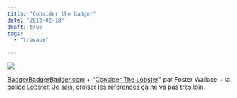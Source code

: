 ```yaml
---
title: "Consider the badger"
date: "2013-02-18"
draft: true
tags:
  - "travaux"

---
```


![](/assets/images/tumblr_miepri6uTI1s2ha81o1_r1_400.png)

[BadgerBadgerBadger.com](http://www.badgerbadgerbadger.com/) + “[Consider The Lobster](http://en.wikipedia.org/wiki/Consider_the_Lobster)” par Foster Wallace + la police [Lobster](http://www.dafont.com/fr/lobster.font). Je sais, croiser les références ça ne va pas très loin.
